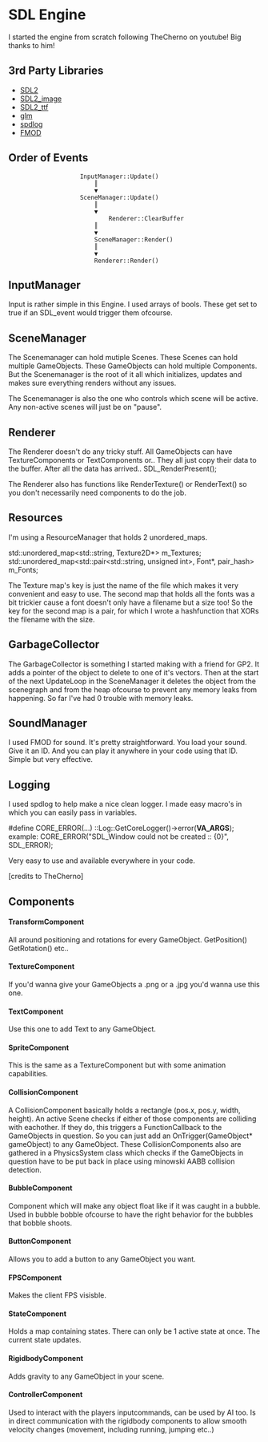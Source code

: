 # SDL Engine

I started the engine from scratch following TheCherno on youtube! Big thanks to him!

## 3rd Party Libraries
 - [SDL2](https://www.libsdl.org/download-2.0.php)
 - [SDL2_image](https://www.libsdl.org/projects/SDL_image/)
 - [SDL2_ttf](https://www.libsdl.org/projects/SDL_ttf/)
 - [glm](https://github.com/g-truc/glm)
 - [spdlog](https://github.com/gabime/spdlog)
 - [FMOD](https://www.fmod.com/download)


## Order of Events 

						InputManager::Update()
							║
							▼
						SceneManager::Update()
							║
							▼
				            	Renderer::ClearBuffer
							║
							▼
					    	SceneManager::Render()
							║
							▼
					    	Renderer::Render()


## InputManager  	

Input is rather simple in this Engine. I used arrays of bools. These get set to true if an SDL_event would trigger them ofcourse.

## SceneManager  

The Scenemanager can hold mutiple Scenes. These Scenes can hold multiple GameObjects. These GameObjects can hold multiple Components.
But the Scenemanager is the root of it all which initializes, updates and makes sure everything renders without any issues.

The Scenemanager is also the one who controls which scene will be active. Any non-active scenes will just be on "pause".

## Renderer 		
		
The Renderer doesn't do any tricky stuff. All GameObjects can have TextureComponents or TextComponents or..
They all just copy their data to the buffer. After all the data has arrived.. SDL_RenderPresent();

The Renderer also has functions like RenderTexture() or RenderText() so you don't necessarily need components to do the job.
				
## Resources   
	
I'm using a ResourceManager that holds 2 unordered_maps.

std::unordered_map<std::string, Texture2D*> m_Textures;
std::unordered_map<std::pair<std::string, unsigned int>, Font*, pair_hash> m_Fonts;

The Texture map's key is just the name of the file which makes it very convenient and easy to use.
The second map that holds all the fonts was a bit trickier cause a font doesn't only have a filename but a size too!
So the key for the second map is a pair, for which I wrote a hashfunction that XORs the filename with the size.

## GarbageCollector    	

The GarbageCollector is something I started making with a friend for GP2. It adds a pointer of the object to delete
to one of it's vectors. Then at the start of the next UpdateLoop in the SceneManager it deletes the object from the scenegraph
and from the heap ofcourse to prevent any memory leaks from happening. So far I've had 0 trouble with memory leaks.						

## SoundManager   		

I used FMOD for sound. It's pretty straightforward. You load your sound. Give it an ID. And you can play it anywhere in your code
using that ID. Simple but very effective.

## Logging  

I used spdlog to help make a nice clean logger.
I made easy macro's in which you can easily pass in variables.

#define CORE_ERROR(...)	::Log::GetCoreLogger()->error(__VA_ARGS__);
example: CORE_ERROR("SDL_Window could not be created :: {0}", SDL_ERROR);

Very easy to use and available everywhere in your code.

[credits to TheCherno]					

## Components  

#### TransformComponent	
All around positioning and rotations for every GameObject.
GetPosition()
GetRotation()
etc..
			
#### TextureComponent 	
If you'd wanna give your GameObjects a .png or a .jpg you'd wanna use this one.

#### TextComponent	
Use this one to add Text to any GameObject.

#### SpriteComponent	
This is the same as a TextureComponent but with some animation capabilities.

#### CollisionComponent	
A CollisionComponent basically holds a rectangle (pos.x, pos.y, width, height).
An active Scene checks if either of those components are colliding with eachother.
If they do, this triggers a FunctionCallback to the GameObjects in question.
So you can just add an OnTrigger(GameObject* gameObject) to any GameObject.
These CollisionComponents also are gathered in a PhysicsSystem class which checks if
the GameObjects in question have to be put back in place using minowski AABB collision detection.
			
#### BubbleComponent	
Component which will make any object float like if it was caught in a bubble.
Used in bubble bobble ofcourse to have the right behavior for the bubbles that bobble shoots.
					
#### ButtonComponent	
Allows you to add a button to any GameObject you want.

#### FPSComponent 		
Makes the client FPS visisble.

#### StateComponent 	
Holds a map containing states. There can only be 1 active state at once. The current state updates.

#### RigidbodyComponent	
Adds gravity to any GameObject in your scene.

#### ControllerComponent	
Used to interact with the players inputcommands, can be used by AI too.
Is in direct communication with the rigidbody components to allow smooth velocity changes (movement, including running, jumping etc..)
											

